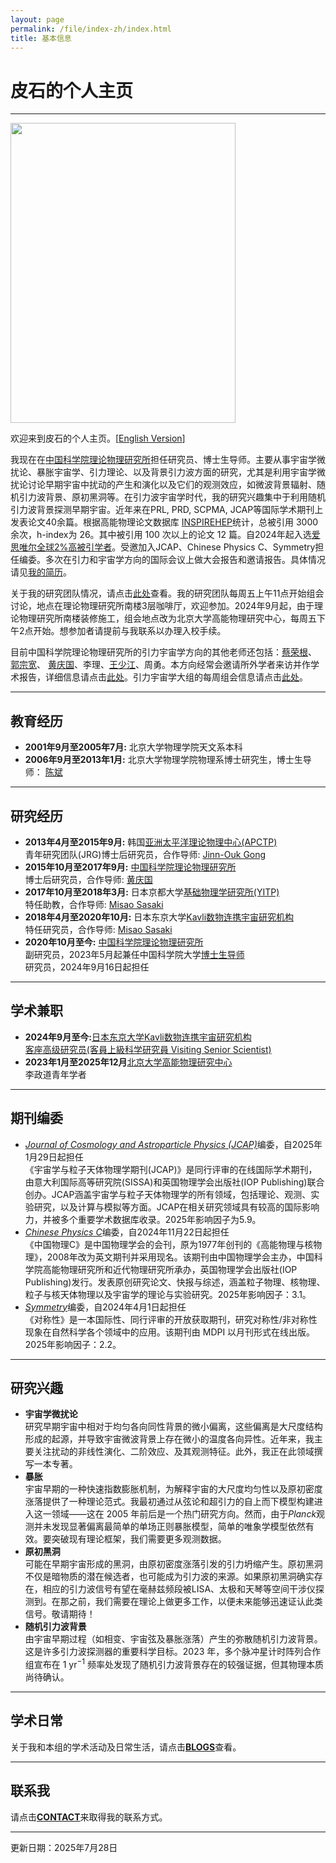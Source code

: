 ```yaml
---
layout: page
permalink: /file/index-zh/index.html
title: 基本信息
---
```


# 皮石的个人主页

---

<img title="" src="/images/shipi.jpg" alt="" class="floatpic" width="360" height="480">

欢迎来到皮石的个人主页。[[English Version](/)]

我现在在[中国科学院理论物理研究所](https://itp.ac.cn)担任研究员、博士生导师。主要从事宇宙学微扰论、暴胀宇宙学、引力理论、以及背景引力波方面的研究，尤其是利用宇宙学微扰论讨论早期宇宙中扰动的产生和演化以及它们的观测效应，如微波背景辐射、随机引力波背景、原初黑洞等。在引力波宇宙学时代，我的研究兴趣集中于利用随机引力波背景探测早期宇宙。近年来在PRL, PRD, SCPMA, JCAP等国际学术期刊上发表论文40余篇。根据高能物理论文数据库 [INSPIREHEP](https://inspirehep.net/authors/1060905#with-citation-summary)统计，总被引用 3000 余次，h-index为 26。其中被引用 100 次以上的论文 12 篇。自2024年起入选[爱思唯尔全球2%高被引学者](../pdf/certificate2025.pdf)。受邀加入JCAP、Chinese Physics C、Symmetry担任编委。多次在引力和宇宙学方向的国际会议上做大会报告和邀请报告。具体情况请见[我的简历](./pdf/CV.pdf)。

关于我的研究团队情况，请点击[此处](/file/group-zh/)查看。我的研究团队每周五上午11点开始组会讨论，地点在理论物理研究所南楼3层咖啡厅，欢迎参加。2024年9月起，由于理论物理研究所南楼装修施工，组会地点改为北京大学高能物理研究中心，每周五下午2点开始。想参加者请提前与我联系以办理入校手续。

目前中国科学院理论物理研究所的引力宇宙学方向的其他老师还包括：[蔡荣根](http://power.itp.ac.cn/~cairg/)、 [郭宗宽](http://gc.itp.ac.cn/)、 [黄庆国](http://cosmology.itp.ac.cn/)、李理、[王少江](https://wangshaojiang.com)、周勇。本方向经常会邀请所外学者来访并作学术报告，详细信息请点击[此处](http://gc.itp.ac.cn/events)。引力宇宙学大组的每周组会信息请点击[此处](https://code.itp.ac.cn/yww/seminar)。

---

## 教育经历

- **2001年9月至2005年7月:** 北京大学物理学院天文系本科
- **2006年9月至2013年1月:** 北京大学物理学院物理系博士研究生，博士生导师： [陈斌](https://itp.phy.pku.edu.cn/info/1067/1226.htm)

---

## 研究经历

- **2013年4月至2015年9月:** 韩国[亚洲太平洋理论物理中心(APCTP)](https://www.apctp.org/)<br>青年研究团队(JRG)博士后研究员，合作导师: [Jinn-Ouk Gong](https://pure.ewha.ac.kr/en/persons/jinn-ouk-gong)
- **2015年10月至2017年9月:** [中国科学院理论物理研究所](http://itp.ac.cn)<br>博士后研究员，合作导师: [黄庆国](http://cosmology.itp.ac.cn)
- **2017年10月至2018年3月:** 日本京都大学[基础物理学研究所(YITP)](https://www.yukawa.kyoto-u.ac.jp/)<br>特任助教，合作导师: [Misao Sasaki](http://www2.yukawa.kyoto-u.ac.jp/~misao.sasaki/)
- **2018年4月至2020年10月:** 日本东京大学[Kavli数物连携宇宙研究机构](https://ipmu.jp)<br>特任研究员，合作导师: [Misao Sasaki](http://www2.yukawa.kyoto-u.ac.jp/~misao.sasaki/)
- **2020年10月至今:** [中国科学院理论物理研究所](http://itp.ac.cn)<br>副研究员，2023年5月起兼任中国科学院大学[博士生导师](https://people.ucas.ac.cn/~spi)<br>研究员，2024年9月16日起担任

---

## 学术兼职

- **2024年9月至今:**[日本东京大学Kavli数物连携宇宙研究机构](https://ipmu.jp)<br>[客座高级研究员(客員上級科学研究員 Visiting Senior Scientist)](https://db.ipmu.jp/member/personal/5711ja.html)
- **2023年1月至2025年12月**[北京大学高能物理研究中心](https://rchep.pku.edu.cn/)<br>李政道青年学者

---

## 期刊编委

- [*Journal of Cosmology and Astroparticle Physics (JCAP)*](https://jcap.sissa.it/)编委，自2025年1月29日起担任<br>《宇宙学与粒子天体物理学期刊(JCAP)》是同行评审的在线国际学术期刊，由意大利国际高等研究院(SISSA)和英国物理学会出版社(IOP Publishing)联合创办。JCAP涵盖宇宙学与粒子天体物理学的所有领域，包括理论、观测、实验研究，以及计算与模拟等方面。JCAP在相关研究领域具有较高的国际影响力，并被多个重要学术数据库收录。2025年影响因子为5.9。
- [*Chinese Physics C*](http://cpc.ihep.ac.cn/)编委，自2024年11月22日起担任<br>《中国物理C》是中国物理学会的会刊，原为1977年创刊的《高能物理与核物理》，2008年改为英文期刊并采用现名。该期刊由中国物理学会主办，中国科学院高能物理研究所和近代物理研究所承办，英国物理学会出版社(IOP Publishing)发行。发表原创研究论文、快报与综述，涵盖粒子物理、核物理、粒子与核天体物理以及宇宙学的理论与实验研究。2025年影响因子：3.1。
- [*Symmetry*](https://www.mdpi.com/journal/symmetry)编委，自2024年4月1日起担任<br>《对称性》是一本国际性、同行评审的开放获取期刊，研究对称性/非对称性现象在自然科学各个领域中的应用。该期刊由 MDPI 以月刊形式在线出版。2025年影响因子：2.2。

---

## 研究兴趣

- **宇宙学微扰论**<br>研究早期宇宙中相对于均匀各向同性背景的微小偏离，这些偏离是大尺度结构形成的起源，并导致宇宙微波背景上存在微小的温度各向异性。近年来，我主要关注扰动的非线性演化、二阶效应、及其观测特征。此外，我正在此领域撰写一本专著。
- **暴胀**<br>宇宙早期的一种快速指数膨胀机制，为解释宇宙的大尺度均匀性以及原初密度涨落提供了一种理论范式。我最初通过从弦论和超引力的自上而下模型构建进入这一领域——这在 2005 年前后是一个热门研究方向。然而，由于*Planck*观测并未发现显著偏离最简单的单场正则暴胀模型，简单的唯象学模型依然有效。要突破现有理论框架，我们需要更多观测数据。
- **原初黑洞**<br>可能在早期宇宙形成的黑洞，由原初密度涨落引发的引力坍缩产生。原初黑洞不仅是暗物质的潜在候选者，也可能成为引力波的来源。如果原初黑洞确实存在，相应的引力波信号有望在毫赫兹频段被LISA、太极和天琴等空间干涉仪探测到。在那之前，我们需要在理论上做更多工作，以便未来能够迅速证认此类信号。敬请期待！
- **随机引力波背景**<br>由宇宙早期过程（如相变、宇宙弦及暴胀涨落）产生的弥散随机引力波背景。这是许多引力波探测器的重要科学目标。2023 年，多个脉冲星计时阵列合作组宣布在 $1~\mathrm{yr}^{-1}$ 频率处发现了随机引力波背景存在的较强证据，但其物理本质尚待确认。

---

## 学术日常

关于我和本组的学术活动及日常生活，请点击[**BLOGS**](/blogs/)查看。

---

## 联系我

请点击[**CONTACT**](/contact/)来取得我的联系方式。

---

更新日期：2025年7月28日
